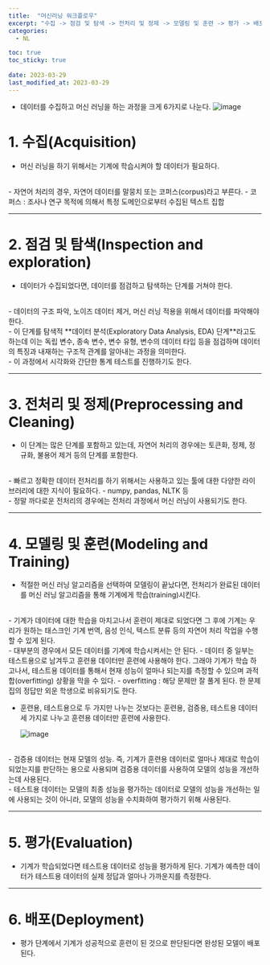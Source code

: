 ```yaml
---
title:  "머신러닝 워크플로우"
excerpt: "수집 -> 점검 및 탐색 -> 전처리 및 정제 -> 모델링 및 훈련 -> 평가 -> 배포"
categories:
  - NL

toc: true
toc_sticky: true
 
date: 2023-03-29
last_modified_at: 2023-03-29
---
```


- 데이터를 수집하고 머신 러닝을 하는 과정을 크게 6가지로 나눈다.
![image](https://wikidocs.net/images/page/31947/%EB%A8%B8%EC%8B%A0_%EB%9F%AC%EB%8B%9D_%EC%9B%8C%ED%81%AC%ED%94%8C%EB%A1%9C%EC%9A%B0.PNG)

# 1. 수집(Acquisition)

- 머신 러닝을 하기 위해서는 기계에 학습시켜야 할 데이터가 필요하다.  
<br>
- 자연어 처리의 경우, 자연어 데이터를 말뭉치 또는 코퍼스(corpus)라고 부른다.
  - 코퍼스 : 조사나 연구 목적에 의해서 특정 도메인으로부터 수집된 텍스트 집합  

---

# 2. 점검 및 탐색(Inspection and exploration)
- 데이터가 수집되었다면, 데이터를 점검하고 탐색하는 단계를 거쳐야 한다.   
<br>
- 데이터의 구조 파악, 노이즈 데이터 제거, 머신 러닝 적용을 위해서 데이터를 파악해야 한다.  
<br>
- 이 단계를 탐색적 **데이터 분석(Exploratory Data Analysis, EDA) 단계**라고도 하는데 이는 독립 변수, 종속 변수, 변수 유형, 변수의 데이터 타입 등을 점검하며 데이터의 특징과 내재하는 구조적 관계를 알아내는 과정을 의미한다.  
<br>
- 이 과정에서 시각화와 간단한 통계 테스트를 진행하기도 한다.


---


# 3. 전처리 및 정제(Preprocessing and Cleaning)


- 이 단계는 많은 단계를 포함하고 있는데, 자연어 처리의 경우에는  토큰화, 정제, 정규화, 불용어 제거 등의 단계를 포함한다.   
<br>
- 빠르고 정확한 데이터 전처리를 하기 위해서는 사용하고 있는 툴에 대한 다양한 라이브러리에 대한 지식이 필요하다.   
  - numpy, pandas, NLTK 등 
<br>
- 정말 까다로운 전처리의 경우에는 전처리 과정에서 머신 러닝이 사용되기도 한다.   

--- 
# 4. 모델링 및 훈련(Modeling and Training)


- 적절한 머신 러닝 알고리즘을 선택하여 모델링이 끝났다면, 전처리가 완료된 데이터를 머신 러닝 알고리즘을 통해 기계에게 학습(training)시킨다.   
<br>
- 기계가 데이터에 대한 학습을 마치고나서 훈련이 제대로 되었다면 그 후에 기계는 우리가 원하는 태스크인 기계 번역, 음성 인식, 텍스트 분류 등의 자연어 처리 작업을 수행할 수 있게 된다.  
<br>
- 대부분의 경우에서 모든 데이터를 기계에 학습시켜서는 안 된다.  
  - 데이터 중 일부는 테스트용으로 남겨두고 훈련용 데이터만 훈련에 사용해야 한다. 그래야 기계가 학습 하고나서, 테스트용 데이터를 통해서 현재 성능이 얼마나 되는지를 측정할 수 있으며 과적합(overfitting) 상황을 막을 수 있다.   
    - overfitting : 해당 문제만 잘 풀게 된다. 한 문제집의 정답만 외운 학생으로 비유되기도 한다.
<br>

  - 훈련용, 테스트용으로 두 가지만 나누는 것보다는 훈련용, 검증용, 테스트용 데이터 세 가지로 나누고 훈련용 데이터만 훈련에 사용한다.

    ![image](https://wikidocs.net/images/page/31947/%EB%8D%B0%EC%9D%B4%ED%84%B0.PNG)
<br>
- 검증용 데이터는 현재 모델의 성능. 즉, 기계가 훈련용 데이터로 얼마나 제대로 학습이 되었는지를 판단하는 용으로 사용되며 검증용 데이터를 사용하여 모델의 성능을 개선하는데 사용된다.   
<br>
- 테스트용 데이터는 모델의 최종 성능을 평가하는 데이터로 모델의 성능을 개선하는 일에 사용되는 것이 아니라, 모델의 성능을 수치화하여 평가하기 위해 사용된다.  

---

# 5. 평가(Evaluation)
- 기계가 학습되었다면 테스트용 데이터로 성능을 평가하게 된다. 기계가 예측한 데이터가 테스트용 데이터의 실제 정답과 얼마나 가까운지를 측정한다.  


---

# 6. 배포(Deployment)

- 평가 단계에서 기계가 성공적으로 훈련이 된 것으로 판단된다면 완성된 모델이 배포된다. 